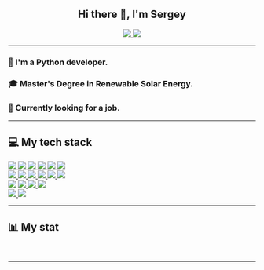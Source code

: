 <div id="greeting" align="center">
    <h2>Hi there 👋, I'm Sergey</h2>
</div>
<div id="badges" align="center">
  <a href="https://t.me/bodriiserega">
    <img src="https://img.shields.io/badge/Telegram-blue?logo=telegram&logoColor=white"/>
  </a>
  <a id="profile_views" align="center">
    <img src="https://komarev.com/ghpvc/?username=sergey-raskolenko"/>
  </a>
</div>

___

### 🐍 I'm a Python developer.

### 🎓 Master's Degree in Renewable Solar Energy.

### 🔎 Currently looking for a job.

---

## 💻 My tech stack

<div id="badges-1" align="left">
    <a href="https://www.python.org/">
        <img src="https://img.shields.io/badge/python-3670A0?style=for-the-badge&logo=python&logoColor=ffdd54"/>
    </a>
    <a href="https://www.djangoproject.com/">
        <img src="https://img.shields.io/badge/django-%23092E20.svg?style=for-the-badge&logo=django&logoColor=white"/>
    </a>
    <a href="https://www.django-rest-framework.org">
        <img src="https://img.shields.io/badge/DJANGO-REST-ff1709?style=for-the-badge&logo=django&logoColor=white&color=ff1709&labelColor=gray"/>
    </a>
    <a href="https://www.postgresql.org/docs/">
        <img src="https://img.shields.io/badge/postgres-%23316192.svg?style=for-the-badge&logo=postgresql&logoColor=white"/>
    </a>
    <a href="https://git-scm.com/doc">
        <img src="https://img.shields.io/badge/git-%23F05033.svg?style=for-the-badge&logo=git&logoColor=white"/>
    </a>
    <a href="https://docs.github.com/ru">
        <img src="https://img.shields.io/badge/github-%23121011.svg?style=for-the-badge&logo=github&logoColor=white"/>
    </a>
</div>

<div id="badges-2" align="left">
    <a href="https://docs.docker.com">
        <img src="https://img.shields.io/badge/docker-%230db7ed.svg?style=for-the-badge&logo=docker&logoColor=white"/>
    </a>
    <a href="https://docs.celeryq.dev/">
        <img src="https://img.shields.io/badge/celery-%23a9cc54.svg?style=for-the-badge&logo=celery&logoColor=ddf4a4"/>
    </a>
    <a href="https://redis.io/">
        <img src="https://img.shields.io/badge/redis-%23DD0031.svg?style=for-the-badge&logo=redis&logoColor=white"/>
    </a>
    <a href="https://pytest-django.readthedocs.io/en/latest/">
        <img src="https://img.shields.io/badge/Pytest-3670A0?style=for-the-badge&logo=pytest&logoColor=yellow"/>
    </a>
    <a href="https://www.postman.com">
        <img src="https://img.shields.io/badge/Postman-FF6C37?style=for-the-badge&logo=postman&logoColor=white"/>
    </a>
    <a>
        <img src="https://img.shields.io/badge/JWT-black?style=for-the-badge&logo=JSON%20web%20tokens"/>
    </a>
</div>

<div id="badges-3" align="left">
    <a>
        <img src="https://img.shields.io/badge/html5-%23E34F26.svg?style=for-the-badge&logo=html5&logoColor=white"/>
    </a>
    <a href="https://getbootstrap.com/">
        <img src="https://img.shields.io/badge/bootstrap-%238511FA.svg?style=for-the-badge&logo=bootstrap&logoColor=white"/>
    </a>
    <a href="https://swagger.io">
        <img src="https://img.shields.io/badge/-Swagger-%23Clojure?style=for-the-badge&logo=swagger&logoColor=white"/>
    </a>
    <a href="https://redocly.com">
        <img src="https://img.shields.io/badge/ReDoc-red?style=for-the-badge"/>
    </a>
</div>
<div id="badges-4" align="left">  
    <a href="https://support.microsoft.com/ru-ru/windows">
        <img src="https://img.shields.io/badge/Windows-0078D6?style=for-the-badge&logo=windows&logoColor=white"/>
    </a>
    <a href="https://ubuntu.com/">
        <img src="https://img.shields.io/badge/Ubuntu-E95420?style=for-the-badge&logo=ubuntu&logoColor=white"/>
    </a>
</div>

---

## 📊 My stat

<div id="stat" align="center">
    <img src="https://github-profile-summary-cards.vercel.app/api/cards/profile-details?username=sergey-raskolenko&theme=github_dark" alt=""/>
    <img src="https://github-profile-summary-cards.vercel.app/api/cards/most-commit-language?username=sergey-raskolenko&theme=github_dark" alt=""/>
     <img src="https://github-profile-summary-cards.vercel.app/api/cards/stats?username=sergey-raskolenko&theme=github_dark" alt=""/>
</div>

---
